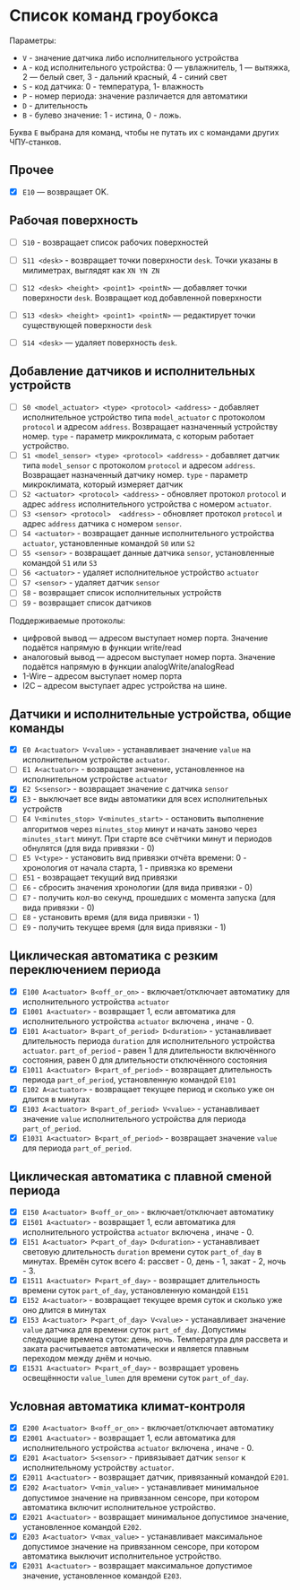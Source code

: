 # Список команд гроубокса

Параметры:
- `V` - значение датчика либо исполнительного устройства
- `A` - код исполнительного устройства: 0 — увлажнитель, 1 — вытяжка, 2 — белый свет, 3 - дальний красный, 4 - синий свет
- `S` - код датчика: 0 - температура, 1- влажность
- `P` - номер периода: значение различается для автоматики
- `D` - длительность
- `B` - булево значение: 1 - истина, 0 - ложь.

Буква `E` выбрана для команд, чтобы не путать их с командами других ЧПУ-станков.


## Прочее

- [x] `E10` — возвращает OK.

## Рабочая поверхность

- [ ] `S10` - возвращает список рабочих поверхностей
- [ ] `S11 <desk>` - возвращает точки поверхности `desk`. Точки указаны в милиметрах, выглядят как `XN YN ZN`
- [ ] `S12 <desk> <height> <point1> <pointN>` — добавляет точки поверхности `desk`. Возвращает код добавленной поверхности
- [ ] `S13 <desk> <height> <point1> <pointN>` — редактирует точки существующей поверхности `desk`
- [ ] `S14 <desk>` — удаляет поверхность `desk`.


## Добавление датчиков и исполнительных устройств

- [ ] `S0 <model_actuator> <type> <protocol> <address>` - добавляет исполнительное устройство типа `model_actuator` с протоколом `protocol` и адресом `address`. Возвращает назначенный устройству номер. `type` - параметр микроклимата, с которым работает устройство. 
- [ ] `S1 <model_sensor> <type> <protocol> <address>` - добавляет датчик типа `model_sensor` с протоколом `protocol` и адресом `address`.  Возвращает назначенный датчику номер. `type` - параметр микроклимата, который измеряет датчик
- [ ] `S2 <actuator> <protocol> <address>` - обновляет протокол `protocol` и адрес `address` исполнительного устройства с номером `actuator`.
- [ ] `S3 <sensor> <protocol>  <address>` - обновляет протокол `protocol` и адрес `address` датчика с номером `sensor`.
- [ ] `S4 <actuator>` - возвращает данные исполнительного устройства `actuator`, установленные командой `S0` или `S2`
- [ ] `S5 <sensor>` - возвращает данные датчика `sensor`, установленные командой `S1` или `S3`
- [ ] `S6 <actuator>` - удаляет исполнительное устройство `actuator`
- [ ] `S7 <sensor>` - удаляет датчик `sensor`
- [ ] `S8` - возвращает список исполнительных устройств
- [ ] `S9` - возвращает список датчиков

Поддерживаемые протоколы:
- цифровой вывод — адресом выступает номер порта. Значение подаётся напрямую в функции write/read
- аналоговый вывод — адресом выступает номер порта. Значение подаётся напрямую в функции analogWrite/analogRead
- 1-Wire – адресом выступает номер порта
- I2C – адресом выступает адрес устройства на шине.

## Датчики и исполнительные устройства, общие команды

- [x] `E0 A<actuator> V<value>` - устанавливает значение `value` на исполнительном устройстве `actuator`.
- [ ] `E1 A<actuator>` - возвращает значение, установленное на исполнительном устройстве `actuator`
- [x] `E2 S<sensor>` - возвращает значение с датчика `sensor`
- [x] `E3` - выключает все виды автоматики для всех исполнительных устройств
- [ ] `E4 V<minutes_stop> V<minutes_start>` - остановить выполнение алгоритмов через `minutes_stop` минут и начать заново через `minutes_start` минут. При старте все счётчики минут и периодов обнулятся (для вида привязки - 0)
- [ ] `E5 V<type>` - установить вид привязки отчёта времени: 0 - хронология от начала старта, 1 - привязка ко времени
- [ ] `E51` - возвращает текущий вид привязки
- [ ] `E6` - сбросить значения хронологии (для вида привязки - 0)
- [ ] `E7` - получить кол-во секунд, прошедших с момента запуска (для вида привязки - 0)
- [ ] `E8` - установить время (для вида привязки - 1)
- [ ] `E9` - получить текущее время (для вида привязки - 1)

## Циклическая автоматика с резким переключением периода

- [x] `E100 A<actuator> B<off_or_on>` - включает/отключает автоматику для исполнительного устройства `actuator`
- [x] `E1001 A<actuator>` - возвращает 1, если автоматика для исполнительного устройства `actuator` включена , иначе - 0.
- [x] `E101 A<actuator> B<part_of_period> D<duration>` - устанавливает длительность периода `duration` для исполнительного устройства `actuator`. `part_of_period` - равен 1 для длительности включённого состояния, равен 0 для длительности отключённого состояния
- [x] `E1011 A<actuator> B<part_of_period>` - возвращает длительность периода `part_of_period`, установленную командой `E101`
- [x] `E102 A<actuator>` - возвращает текущее период и сколько уже он длится в минутах
- [x] `E103 A<actuator> B<part_of_period> V<value>` - устанавливает значение `value` исполнительного устройства для периода `part_of_period`.
- [x] `E1031 A<actuator> B<part_of_period>` - возвращает значение `value` для периода `part_of_period`.

## Циклическая автоматика с плавной сменой периода

- [x] `E150 A<actuator> B<off_or_on>` - включает/отключает автоматику
- [x] `E1501 A<actuator>` - возвращает 1, если автоматика для исполнительного устройства `actuator` включена , иначе - 0.
- [x] `E151 A<actuator> P<part_of_day> D<duration>` - устанавливает световую длительность `duration` времени суток `part_of_day` в минутах. Времён суток всего 4: рассвет - 0, день - 1, закат - 2, ночь - 3.
- [x] `E1511 A<actuator> P<part_of_day>` - возвращает длительность времени суток `part_of_day`, установленную командой `E151`
- [x] `E152 A<actuator>` - возвращает текущее время суток и сколько уже оно длится в минутах
- [x] `E153 A<actuator> P<part_of_day> V<value>` - устанавливает значение `value` датчика для времени суток `part_of_day`. Допустимы следующие времена суток: день, ночь. Температура для рассвета и заката расчитывается автоматически и является плавным переходом между днём и ночью.
- [x] `E1531 A<actuator> P<part_of_day>` - возвращает уровень освещённости `value_lumen` для времени суток `part_of_day`.

## Условная автоматика климат-контроля

- [x] `E200 A<actuator> B<off_or_on>` - включает/отключает автоматику
- [x] `E2001 A<actuator>` - возвращает 1, если автоматика для исполнительного устройства `actuator` включена , иначе - 0.
- [x] `E201 A<actuator> S<sensor>` - привязывает датчик `sensor` к исполнительному устройству `actuator`.
- [x] `E2011 A<actuator>` - возвращает датчик, привязанный командой `E201`.
- [x] `E202 A<actuator> V<min_value>` - устанавливает минимальное допустимое значение на привязанном сенсоре, при котором автоматика включит исполнительное устройство.
- [x] `E2021 A<actuator>` - возвращает минимальное допустимое значение, установленное командой `E202`.
- [x] `E203 A<actuator> V<max_value>` - устанавливает максимальное допустимое значение на привязанном сенсоре, при котором автоматика выключит исполнительное устройство.
- [x] `E2031 A<actuator>` - возвращает максимальное допустимое значение, установленное командой `E203`.
